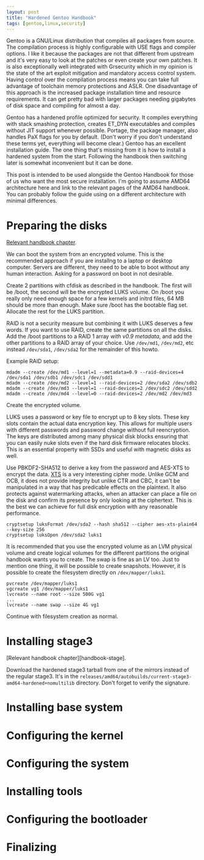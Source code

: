 ```yaml
---
layout: post
title: "Hardened Gentoo Handbook"
tags: [gentoo,linux,security]
---
```


Gentoo is a GNU/Linux distribution that compiles all packages from source.
The compilation process is highly configurable with USE flags and compiler options.
I like it because the packages are not that different from upstream and it's very easy to look at the patches or even create your own patches.
It is also exceptionally well integrated with Grsecurity which in my opinion is the state of the art exploit mitigation and mandatory access control system.
Having control over the compilation process means you can take full advantage of toolchain memory protections and ASLR.
One disadvantage of this approach is the increased package installation time and resource requirements.
It can get pretty bad with larger packages needing gigabytes of disk space and compiling for almost a day.

Gentoo has a hardened profile optimized for security.
It compiles everything with stack smashing protection, creates ET_DYN executables and compiles without JIT support whenever possible.
Portage, the package manager, also handles PaX flags for you by default.
(Don't worry if you don't understand these terms yet, everything will become clear.)
Gentoo has an excellent installation guide.
The one thing that's missing from it is how to install a hardened system from the start.
Following the handbook then switching later is somewhat inconvenient but it can be done.

This post is intended to be used alongside the Gentoo Handbook for those of us who want the most secure installation.
I'm going to assume AMD64 architecture here and link to the relevant pages of the AMD64 handbook.
You can probably follow the guide using on a different architecture with minimal differences.

# Preparing the disks

[Relevant handbook chapter][handbook-disks].

We can boot the system from an encrypted volume.
This is the recommended approach if you are installng to a laptop or desktop computer.
Servers are different, they need to be able to boot without any human interaction.
Asking for a password on boot in not desirable.

Create 2 partitions with cfdisk as described in the handbook.
The first will be /boot, the second will be the encrypted LUKS volume.
On /boot you really only need enough space for a few kernels and initrd files, 64 MB should be more than enough.
Make sure /boot has the bootable flag set.
Allocate the rest for the LUKS partition.

RAID is not a security measure but combining it with LUKS deserves a few words.
If you want to use RAID, create the same partitions on all the disks.
Add the /boot partitions to a RAID 1 array *with v0.9 metadata*, and add the other partitions to a RAID array of your choice.
Use `/dev/md1`, `/dev/md2`, etc instead `/dev/sda1`, `/dev/sda2` for the remainder of this howto.

Example RAID setup:

<pre><code>mdadm --create /dev/md1 --level=1 --metadata=0.9 --raid-devices=4 /dev/sda1 /dev/sdb1 /dev/sdc1 /dev/sdd1
mdadm --create /dev/md2 --level=1 --raid-devices=2 /dev/sda2 /dev/sdb2
mdadm --create /dev/md3 --level=1 --raid-devices=2 /dev/sdc2 /dev/sdd2
mdadm --create /dev/md4 --level=0 --raid-devices=2 /dev/md2 /dev/md3</code></pre>

Create the encrypted volume.

LUKS uses a password or key file to encrypt up to 8 key slots.
These key slots contain the actual data encryption key.
This allows for multiple users with different passwords and password change without full reencryption.
The keys are distributed among many physical disk blocks ensuring that you can easily nuke slots even if the hard disk firmware relocates blocks.
This is an essential property with SSDs and useful with magnetic disks as well.

Use PBKDF2-SHA512 to derive a key from the password and AES-XTS to encrypt the data.
[XTS][xts] is a very interesting cipher mode.
Unlike GCM and OCB, it does not provide integrity but unlike CTR and CBC, it can't be manipulated in a way that has predicable effects on the plaintext.
It also protects against watermarking attacks, when an attacker can place a file on the disk and confirm its presence by only looking at the ciphertext.
This is the best we can achieve for full disk encryption with any reasonable performance.

<pre><code>cryptsetup luksFormat /dev/sda2 --hash sha512 --cipher aes-xts-plain64 --key-size 256
cryptsetup luksOpen /dev/sda2 luks1</code></pre>

It is recommended that you use the encrypted volume as an LVM physical volume and create logical volumes for the different partitions the original handbook wants you to create.
The swap is fine as an LV too.
Just to mention one thing, it will be possible to create snapshots.
However, it is possible to create the filesystem directly on `/dev/mapper/luks1`.

<pre><code>pvcreate /dev/mapper/luks1
vgcreate vg1 /dev/mapper/luks1
lvcreate --name root --size 500G vg1
...
lvcreate --name swap --size 4G vg1</code></pre>

Continue with filesystem creation as normal.

# Installing stage3

[Relevant handbook chapter][handbook-stage].

Download the hardened stage3 tarball from one of the mirrors instead of the regular stage3.
It's in the `releases/amd64/autobuilds/current-stage3-amd64-hardened+nomultilib` directory.
Don't forget to verify the signature.

# Installing base system

# Configuring the kernel

# Configuring the system

# Installing tools

# Configuring the bootloader

# Finalizing

[handbook-disks]: https://wiki.gentoo.org/wiki/Handbook:AMD64/Installation/Disks
[xts]: https://en.wikipedia.org/wiki/Disk_encryption_theory#XEX-based_tweaked-codebook_mode_with_ciphertext_stealing_.28XTS.29
